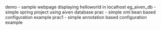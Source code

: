 demo - sample webpage displaying helloworld in localhost
eg_aiven_db - simple spring project using aiven database
prac - simple xml bean based configuration example
prac1 - simple annotation based configuration example
